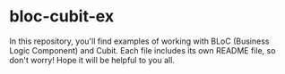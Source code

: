 # bloc-cubit-ex

In this repository, you'll find examples of working with BLoC (Business Logic Component) and Cubit.
Each file includes its own README file, so don't worry!
Hope it will be helpful to you all.

